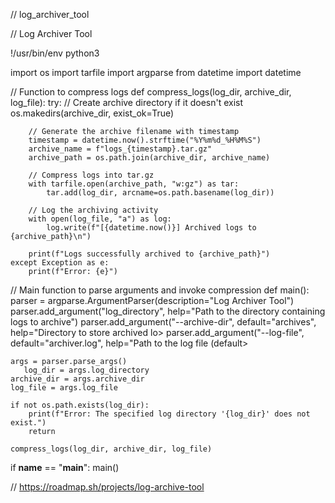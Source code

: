 // log_archiver_tool

// Log Archiver Tool

!/usr/bin/env python3

import os
import tarfile
import argparse
from datetime import datetime

// Function to compress logs
def compress_logs(log_dir, archive_dir, log_file):
    try:
        // Create archive directory if it doesn't exist
        os.makedirs(archive_dir, exist_ok=True)

        // Generate the archive filename with timestamp
        timestamp = datetime.now().strftime("%Y%m%d_%H%M%S")
        archive_name = f"logs_{timestamp}.tar.gz"
        archive_path = os.path.join(archive_dir, archive_name)

        // Compress logs into tar.gz
        with tarfile.open(archive_path, "w:gz") as tar:
            tar.add(log_dir, arcname=os.path.basename(log_dir))

        // Log the archiving activity
        with open(log_file, "a") as log:
            log.write(f"[{datetime.now()}] Archived logs to {archive_path}\n")

        print(f"Logs successfully archived to {archive_path}")
    except Exception as e:
        print(f"Error: {e}")

// Main function to parse arguments and invoke compression
def main():
    parser = argparse.ArgumentParser(description="Log Archiver Tool")
    parser.add_argument("log_directory", help="Path to the directory containing logs to archive")
    parser.add_argument("--archive-dir", default="archives", help="Directory to store archived lo>
    parser.add_argument("--log-file", default="archiver.log", help="Path to the log file (default>
    
    args = parser.parse_args()
       log_dir = args.log_directory
    archive_dir = args.archive_dir
    log_file = args.log_file

    if not os.path.exists(log_dir):
        print(f"Error: The specified log directory '{log_dir}' does not exist.")
        return

    compress_logs(log_dir, archive_dir, log_file)

if __name__ == "__main__":
    main()


// https://roadmap.sh/projects/log-archive-tool

